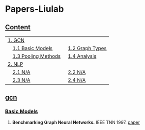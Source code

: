 # Papers-Liulab


## [Content](#content)

<table>

<tr><td colspan="2"><a href="#gcn">1. GCN</a></td></tr>
<tr>
    <td>&emsp;<a href="#basic-models">1.1 Basic Models</a></td>
    <td>&ensp;<a href="#graph-types">1.2 Graph Types</a></td>
</tr>
<tr>
    <td>&emsp;<a href="#pooling-methods">1.3 Pooling Methods</a></td>
    <td>&ensp;<a href="#analysis">1.4 Analysis</a></td>
</tr>

<tr><td colspan="2"><a href="#NLP">2. NLP</a></td></tr> 
<tr>
    <td>&emsp;<a href="#N1">2.1 N/A</a></td>
    <td>&ensp;<a href="#N2">2.2 N/A</td>
</tr> 
<tr>
    <td>&emsp;<a href="#N3">2.3 N/A</td>
    <td>&ensp;<a href="#N4">2.4 N/A</td>
</tr>
</table>

## [gcn](#content)
### [Basic Models](#content)
1. **Benchmarking Graph Neural Networks.** IEEE TNN 1997. [paper](https://arxiv.org/pdf/2003.00982.pdf)
